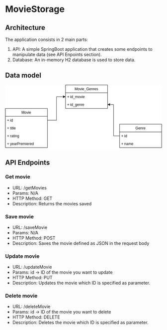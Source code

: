 # MovieStorage

## Architecture

The application consists in 2 main parts:

1. API: A simple SpringBoot application that creates some endpoints to manipulate data (see API Enpoints section).
2. Database: An in-memory H2 database is used to store data.

## Data model

![image info](model.png)

## API Endpoints

### Get movie
- URL: /getMovies
- Params: N/A
- HTTP Method: GET
- Description: Returns the movies saved

### Save movie
- URL: /saveMovie
- Params: N/A
- HTTP Method: POST
- Description: Saves the movie defined as JSON in the request body

### Update movie
- URL: /updateMovie
- Params: id -> ID of the movie you want to update
- HTTP Method: PUT
- Description: Updates the movie which ID is specified as parameter.

### Delete movie
- URL: /deleteMovie
- Params: id -> ID of the movie you want to delete
- HTTP Method: DELETE
- Description: Deletes the movie which ID is specified as parameter.